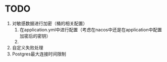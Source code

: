 # TODO
1. 对敏感数据进行加密（桶的相关配置）
    1. 在application.yml中进行配置（考虑在nacos中还是在application中配置加密后的密钥）
   2.
2. 自定义失败处理
3. Postgres最大连接时间限制
